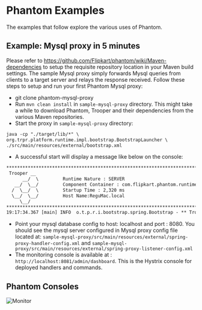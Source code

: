# Phantom Examples
The examples that follow explore the various uses of Phantom.

## Example: Mysql proxy in 5 minutes
Please refer to https://github.com/Flipkart/phantom/wiki/Maven-dependencies to setup the requisite repository location in your Maven build settings.
The sample Mysql proxy simply forwards Mysql queries from clients  to a target server and relays the response received.
Follow these steps to setup and run your first Phantom Mysql proxy:

* git clone phantom-mysql-proxy
* Run `mvn clean install` in `sample-mysql-proxy` directory. This might take a while to download Phantom, Trooper and their dependencies from the various Maven repositories.
* Start the proxy in `sample-mysql-proxy` directory:

```xml
java -cp "./target/lib/*" \
org.trpr.platform.runtime.impl.bootstrap.BootstrapLauncher \
./src/main/resources/external/bootstrap.xml
```

* A successful start will display a message like below on the console:

```xml
*************************************************************************
 Trooper __
      __/  \         Runtime Nature : SERVER
   __/  \__/         Component Container : com.flipkart.phantom.runtime.impl.spring.ServiceProxyComponentContainer
  /  \__/  \         Startup Time : 2,320 ms
  \__/  \__/         Host Name:ReguMac.local
     \__/
*************************************************************************
19:17:34.367 [main] INFO  o.t.p.r.i.bootstrap.spring.Bootstrap - ** Trooper Bootstrap complete **
```

* Point your mysql database config to host: localhost and port : 8080. You should see the mysql server configured in Mysql proxy config file located at: `sample-mysql-proxy/src/main/resources/external/spring-proxy-handler-config.xml` and `sample-mysql-proxy/src/main/resources/external/spring-proxy-listener-config.xml`
* The monitoring console is available at : `http://localhost:8081/admin/dashboard`. This is the Hystrix console for deployed handlers and commands.

## Phantom Consoles
![Monitor](https://github.com/Flipkart/phantom-mysql-proxy/blob/master/doc/console.png)
